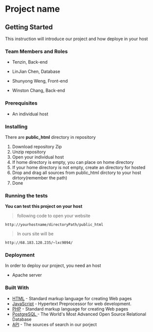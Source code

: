 # Project name
## Getting Started
This instruction will introduce our project and how deploye in your host

### Team Members and Roles
- Tenzin, Back-end

- LinJian Chen, Database

- Shunyong Weng, Front-end

- Winston Chang, Back-end

### Prerequisites
- An individual host

### Installing
There are __public_html__ directory in repository

1. Download repository Zip
2. Unzip repository
3. Open your individual host
4. If home directory is empty, you can place on home directory
5. If your home directory is not empty, create an directory for hosted
6. Drop and drag all sources from public_html dirctory to your host dirtory(remember the path)
7. Done

### Running the tests
__You can test this project on your host__ 
> following code to open your website
```
http://yourhostname/directoryPath/public_html
```
> In ours site will be

```
http://68.183.120.235/~lxc9094/
```

### Deployment
In order to deploy our project, you need an host
- Apache server

### Built With
* [HTML](https://www.w3schools.com/html/html_intro.asp) - Standard markup language for creating Web pages
* [JavaScript](https://www.w3schools.com/js/) - Hypertext Preprocessor for web development.
* [PHP](https://en.wikipedia.org/wiki/PHP) - Standard markup language for creating Web pages
* [PostgreSQL ](https://www.postgresql.org/) - The World's Most Advanced Open Source Relational Database
* [API]() - The sources of search in our porject



